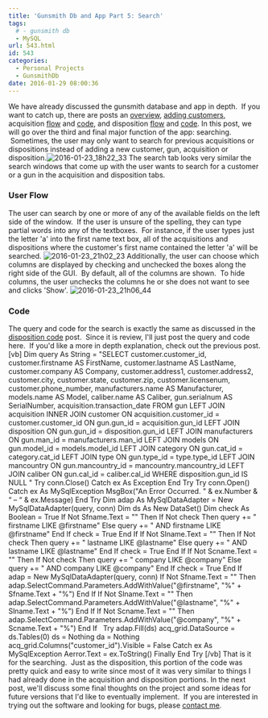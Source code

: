 ```yaml
---
title: 'Gunsmith Db and App Part 5: Search'
tags:
  # - gunsmith db
  - MySQL
url: 543.html
id: 543
categories:
  - Personal Projects
  - GunsmithDb
date: 2016-01-29 08:00:36
---
```


We have already discussed the gunsmith database and app in depth.  If you want to catch up, there are posts an [overview](http://www.techtrek.io/gunsmith-db-and-app-part-1-overview/), [adding customers](http://www.techtrek.io/gunsmith-db-and-app-part-2-adding-customers/), acquisition [flow](http://www.techtrek.io/gunsmith-db-and-app-part-3-1-acquisition-flow/) and [code](http://www.techtrek.io/gunsmith-db-and-app-part-3-2-acquisition-code/), and disposition [flow](http://www.techtrek.io/gunsmith-db-and-app-part-4-1-disposition-flow/) and [code](http://www.techtrek.io/gunsmith-db-and-app-part-4-2-disposition-code/). In this post, we will go over the third and final major function of the app: searching.  Sometimes, the user may only want to search for previous acquisitions or dispositions instead of adding a new customer, gun, acquisition or disposition.![2016-01-23_18h22_33](/wp-content/uploads/2016/01/2016-01-23_18h22_33.png) The search tab looks very similar the search windows that come up with the user wants to search for a customer or a gun in the acquisition and disposition tabs.

### User Flow

The user can search by one or more of any of the available fields on the left side of the window.  If the user is unsure of the spelling, they can type partial words into any of the textboxes.  For instance, if the user types just the letter 'a' into the first name text box, all of the acquisitions and dispositions where the customer's first name contained the letter 'a' will be searched. ![2016-01-23_21h02_23](/wp-content/uploads/2016/01/2016-01-23_21h02_23.png) Additionally, the user can choose which columns are displayed by checking and unchecked the boxes along the right side of the GUI.  By default, all of the columns are shown.  To hide columns, the user unchecks the columns he or she does not want to see and clicks 'Show'. ![2016-01-23_21h06_44](/wp-content/uploads/2016/01/2016-01-23_21h06_44.png)

### Code

The query and code for the search is exactly the same as discussed in the [disposition code](http://www.techtrek.io/gunsmith-db-and-app-part-4-2-disposition-code/) post.  Since it is review, I'll just post the query and code here.  If you'd like a more in depth explanation, check out the previous post. \[vb\] Dim query As String = "SELECT customer.customer\_id, customer.firstname AS FirstName, customer.lastname AS LastName, customer.company AS Company, customer.address1, customer.address2, customer.city, customer.state, customer.zip, customer.licensenum, customer.phone\_number, manufacturers.name AS Manufacturer, models.name AS Model, caliber.name AS Caliber, gun.serialnum AS SerialNumber, acquisition.transaction\_date FROM gun LEFT JOIN acquisition INNER JOIN customer ON acquisition.customer\_id = customer.customer\_id ON gun.gun\_id = acquisition.gun\_id LEFT JOIN disposition ON gun.gun\_id = disposition.gun\_id LEFT JOIN manufacturers ON gun.man\_id = manufacturers.man\_id LEFT JOIN models ON gun.model\_id = models.model\_id LEFT JOIN category ON gun.cat\_id = category.cat\_id LEFT JOIN type ON gun.type\_id = type.type\_id LEFT JOIN mancountry ON gun.mancountry\_id = mancountry.mancountry\_id LEFT JOIN caliber ON gun.cal\_id = caliber.cal\_id WHERE disposition.gun\_id IS NULL " Try conn.Close() Catch ex As Exception End Try Try conn.Open() Catch ex As MySqlException MsgBox("An Error Occurred. " & ex.Number & “ – “ & ex.Message) End Try Dim adap As MySqlDataAdapter = New MySqlDataAdapter(query, conn) Dim ds As New DataSet() Dim check As Boolean = True If Not Sfname.Text = "" Then If Not check Then query += " firstname LIKE @firstname" Else query += " AND firstname LIKE @firstname" End If check = True End If If Not Slname.Text = "" Then If Not check Then query += " lastname LIKE @lastname" Else query += " AND lastname LIKE @lastname" End If check = True End If If Not Scname.Text = "" Then If Not check Then query += " company LIKE @company" Else query += " AND company LIKE @company" End If check = True End If   adap = New MySqlDataAdapter(query, conn) If Not Sfname.Text = "" Then adap.SelectCommand.Parameters.AddWithValue("@firstname", "%" + Sfname.Text + "%") End If If Not Slname.Text = "" Then adap.SelectCommand.Parameters.AddWithValue("@lastname", "%" + Slname.Text + "%") End If If Not Scname.Text = "" Then adap.SelectCommand.Parameters.AddWithValue("@company", "%" + Scname.Text + "%") End If   Try adap.Fill(ds) acq\_grid.DataSource = ds.Tables(0) ds = Nothing da = Nothing acq\_grid.Columns("customer_id").Visible = False Catch ex As MySqlException Aerror.Text = ex.ToString() Finally End Try \[/vb\] That is it for the searching.  Just as the disposition, this portion of the code was pretty quick and easy to write since most of it was very similar to things I had already done in the acquisition and disposition portions. In the next post, we'll discuss some final thoughts on the project and some ideas for future versions that I'd like to eventually implement.  If you are interested in trying out the software and looking for bugs, please [contact me](/contact/).